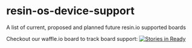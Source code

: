 # resin-os-device-support
A list of current, proposed and planned future resin.io supported boards

Checkout our waffle.io board to track board support: [![Stories in Ready](https://badge.waffle.io/resin-os/resin-os-device-support.svg?label=resin-supported&title=Supported)](http://waffle.io/resin-os/resin-os-device-support)

